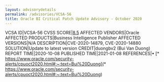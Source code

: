 ```yaml
---
layout: advisorydetails
permalink: /advisories/VCSA-56
title: Oracle BI Critical Patch Update Advisory - October 2020
---
```

VCSA ID|VCSA-56
CVSS SCORE|[8.5](https://nvd.nist.gov/vuln-metrics/cvss/v3-calculator?calculator&version=3.0&vector=(CVSS:3.1/AV:N/AC:L/PR:L/UI:N/S:C/C:H/I:L/A:N))
AFFECTED VENDORS|Oracle
AFFECTED PRODUCTS|Business Intelligence Publisher
AFFECTED VERSIONS|N/A
DESCRIPTION|CVE-2020-14879, CVE-2020-14880
SOLUTION|Update to latest version
CREDIT|duongbv2 (Bui Van Duong)
REPORT TIME|2020-10-08
PUBLISHED TIME|2021-01-08
REFERENCES|&#8226; [* https://www.oracle.com/security-alerts/cpuoct2020.html#:~:text=Bui%20Duong](* https://www.oracle.com/security-alerts/cpuoct2020.html#:~:text=Bui%20Duong)
